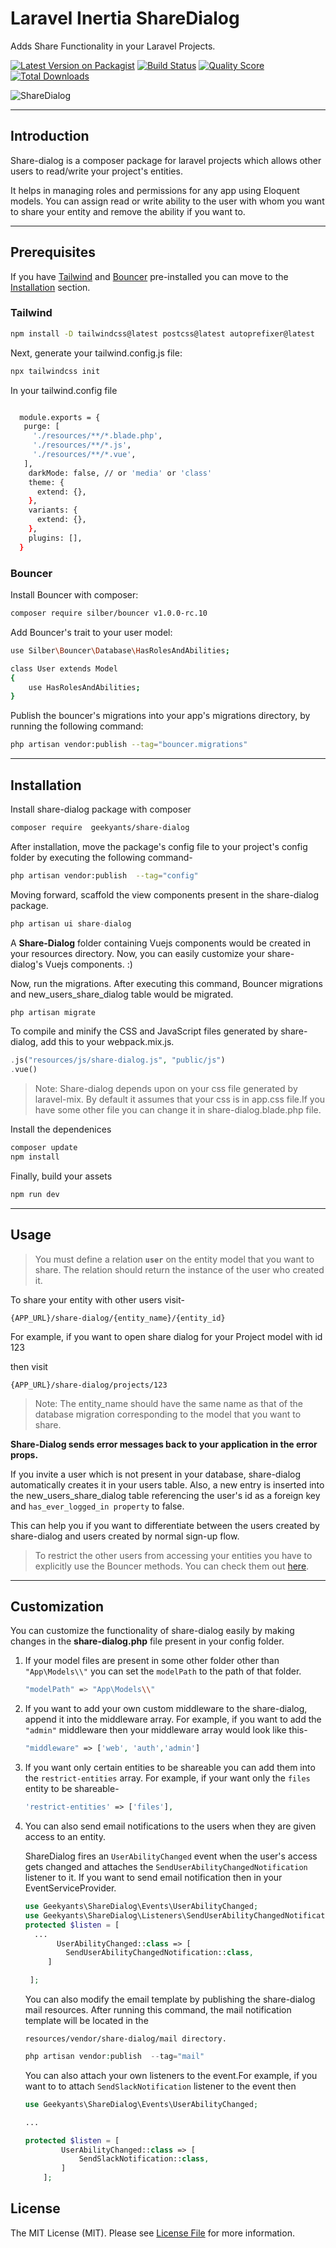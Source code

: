 # Laravel Inertia ShareDialog

Adds Share Functionality in your Laravel Projects.

[![Latest Version on Packagist](https://img.shields.io/packagist/v/geekyants/share-dialog.svg?style=flat-square)](https://packagist.org/packages/geekyants/share-dialog)
[![Build Status](https://img.shields.io/travis/geekyants/share-dialog/master.svg?style=flat-square)](https://travis-ci.org/geekyants/share-dialog)
[![Quality Score](https://img.shields.io/scrutinizer/g/geekyants/share-dialog.svg?style=flat-square)](https://scrutinizer-ci.com/g/geekyants/share-dialog)
[![Total Downloads](https://img.shields.io/packagist/dt/geekyants/share-dialog.svg?style=flat-square)](https://packagist.org/packages/geekyants/share-dialog)

![ShareDialog](./public/images/share-dialog.gif)

---

## Introduction

Share-dialog is a composer package for laravel projects which allows other users to read/write your project's entities.

It helps in managing roles and permissions for any app using Eloquent models. You can assign read or write ability to the user with whom you want to share your entity and remove the ability if you want to.

---

## Prerequisites

If you have [Tailwind](https://tailwindcss.com/) and [Bouncer](https://github.com/JosephSilber/bouncer) pre-installed you can move to the [Installation](###installation) section.

### Tailwind

```bash
npm install -D tailwindcss@latest postcss@latest autoprefixer@latest

```

Next, generate your tailwind.config.js file:

```bash
npx tailwindcss init
```

In your tailwind.config file

```bash

  module.exports = {
   purge: [
     './resources/**/*.blade.php',
     './resources/**/*.js',
     './resources/**/*.vue',
   ],
    darkMode: false, // or 'media' or 'class'
    theme: {
      extend: {},
    },
    variants: {
      extend: {},
    },
    plugins: [],
  }
```

### **Bouncer**

Install Bouncer with composer:

```bash
composer require silber/bouncer v1.0.0-rc.10
```

Add Bouncer's trait to your user model:

```bash
use Silber\Bouncer\Database\HasRolesAndAbilities;

class User extends Model
{
    use HasRolesAndAbilities;
}
```

Publish the bouncer's migrations into your app's migrations directory, by running the following command:

```bash
php artisan vendor:publish --tag="bouncer.migrations"
```

---

## **Installation**

Install share-dialog package with composer

```bash
composer require  geekyants/share-dialog
```

After installation, move the package's config file to your project's config folder by executing the following command-

```bash
php artisan vendor:publish  --tag="config"
```

Moving forward, scaffold the view components present in the share-dialog package.

```jsx
php artisan ui share-dialog
```

A **Share-Dialog** folder containing Vuejs components would be created in your resources directory. Now, you can easily customize your share-dialog's Vuejs components. :)

Now, run the migrations. After executing this command, Bouncer migrations and new_users_share_dialog table would be migrated.

```bash
php artisan migrate
```

To compile and minify the CSS and JavaScript files generated by share-dialog, add this to your webpack.mix.js.

```php
.js("resources/js/share-dialog.js", "public/js")
.vue()
```

> Note: Share-dialog depends upon on your css file generated by laravel-mix. By default it assumes that your css is in app.css file.If you have some other file you can change it in share-dialog.blade.php file.

Install the dependenices

```bash
composer update
npm install
```

Finally, build your assets

```bash
npm run dev
```

---

## Usage

> You must define a relation **`user`** on the entity model that you want to share. The relation should return the instance of the user who created it.

To share your entity with other users visit-

`{APP_URL}/share-dialog/{entity_name}/{entity_id}`

For example, if you want to open share dialog for your Project model with id 123

then visit

`{APP_URL}/share-dialog/projects/123`

> Note: The entity_name should have the same name as that of the database migration corresponding to the model that you want to share.

**Share-Dialog sends error messages back to your application in the error props.**

If you invite a user which is not present in your database, share-dialog automatically creates it in your users table. Also, a new entry is inserted into the new_users_share_dialog table referencing the user's id as a foreign key and `has_ever_logged_in property` to false.

This can help you if you want to differentiate between the users created by share-dialog and users created by normal sign-up flow.<br>

> To restrict the other users from accessing your entities you have to explicitly use the Bouncer methods. You can check them out [here](https://github.com/JosephSilber/bouncer#cheat-sheet).

---

## Customization

You can customize the functionality of share-dialog easily by making changes in the **share-dialog.php** file present in your config folder.

1. If your model files are present in some other folder other than `"App\Models\\"` you can set the `modelPath` to the path of that folder.

    ```bash
    "modelPath" => "App\Models\\"
    ```

2. If you want to add your own custom middleware to the share-dialog, append it into the middleware array. For example, if you want to add the `"admin"` middleware then your middleware array would look like this-

    ```php
    "middleware" => ['web', 'auth','admin']
    ```

3. If you want only certain entities to be shareable you can add them into the `restrict-entities` array. For example, if your want only the `files` entity to be shareable-

    ```php
    'restrict-entities' => ['files'],
    ```

4. You can also send email notifications to the users when they are given access to an entity.

    ShareDialog fires an `UserAbilityChanged` event when the user's access gets changed and attaches the `SendUserAbilityChangedNotification` listener to it. If you want to send email notification then in your EventServiceProvider.

    ```php
    use Geekyants\ShareDialog\Events\UserAbilityChanged;
    use Geekyants\ShareDialog\Listeners\SendUserAbilityChangedNotification;
    protected $listen = [
      ...
           UserAbilityChanged::class => [
             SendUserAbilityChangedNotification::class,
         ]

     ];
    ```

    You can also modify the email template by publishing the share-dialog mail resources. After running this command, the mail notification template will be located in the

    `resources/vendor/share-dialog/mail directory.`

    ```php
    php artisan vendor:publish  --tag="mail"
    ```

    You can also attach your own listeners to the event.For example, if you want to to attach `SendSlackNotification` listener to the event then

    ```php
    use Geekyants\ShareDialog\Events\UserAbilityChanged;

    ...

    protected $listen = [
            UserAbilityChanged::class => [
                SendSlackNotification::class,
            ]
        ];
    ```

## License

The MIT License (MIT). Please see [License File](LICENSE.md) for more information.
